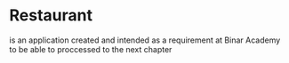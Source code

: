 # Restaurant
is an application created and intended as a requirement at Binar Academy to be able to proccessed to the next chapter
